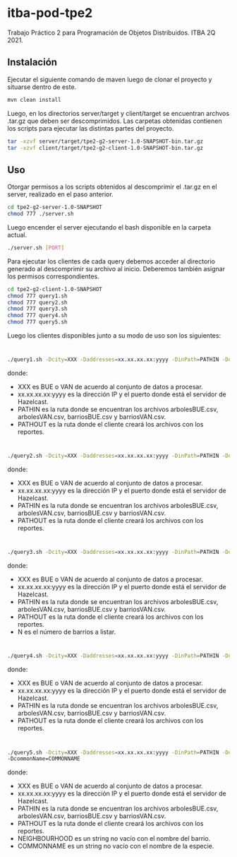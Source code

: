 # itba-pod-tpe2

Trabajo Práctico 2 para Programación de Objetos Distribuidos. ITBA 2Q 2021.



## Instalación

Ejecutar el siguiente comando de maven luego de clonar el proyecto y situarse dentro de este.

```bash
mvn clean install
```
Luego, en los directorios server/target y client/target se encuentran archvos .tar.gz que deben ser descomprimidos. Las carpetas obtenidas contienen los scripts para ejecutar las distintas partes del proyecto.

```bash
tar -xzvf server/target/tpe2-g2-server-1.0-SNAPSHOT-bin.tar.gz
tar -xzvf client/target/tpe2-g2-client-1.0-SNAPSHOT-bin.tar.gz
```


## Uso

Otorgar permisos a los scripts obtenidos al descomprimir el .tar.gz en el server, realizado en el paso anterior.

```bash
cd tpe2-g2-server-1.0-SNAPSHOT
chmod 777 ./server.sh
```

Luego encender el server ejecutando el bash disponible en la carpeta actual.

```bash
./server.sh [PORT]
```

Para ejecutar los clientes de cada query debemos acceder al directorio generado al descomprimir su archivo al inicio. Deberemos también asignar los permisos correspondientes.

```bash
cd tpe2-g2-client-1.0-SNAPSHOT
chmod 777 query1.sh
chmod 777 query2.sh
chmod 777 query3.sh
chmod 777 query4.sh
chmod 777 query5.sh
```
Luego los clientes disponibles junto a su modo de uso son los siguientes:

#
```bash
./query1.sh -Dcity=XXX -Daddresses=xx.xx.xx.xx:yyyy -DinPath=PATHIN -DoutPath=PATHOUT
```
donde:
- XXX es BUE o VAN de acuerdo al conjunto de datos a procesar.
- xx.xx.xx.xx:yyyy es la dirección IP y el puerto donde está el servidor de Hazelcast.
- PATHIN es la ruta donde se encuentran los archivos arbolesBUE.csv, arbolesVAN.csv, barriosBUE.csv y barriosVAN.csv.
- PATHOUT es la ruta donde el cliente creará los archivos con los reportes.

#
```bash
./query2.sh -Dcity=XXX -Daddresses=xx.xx.xx.xx:yyyy -DinPath=PATHIN -DoutPath=PATHOUT
```
donde:
- XXX es BUE o VAN de acuerdo al conjunto de datos a procesar.
- xx.xx.xx.xx:yyyy es la dirección IP y el puerto donde está el servidor de Hazelcast.
- PATHIN es la ruta donde se encuentran los archivos arbolesBUE.csv, arbolesVAN.csv, barriosBUE.csv y barriosVAN.csv.
- PATHOUT es la ruta donde el cliente creará los archivos con los reportes.

#
```bash
./query3.sh -Dcity=XXX -Daddresses=xx.xx.xx.xx:yyyy -DinPath=PATHIN -DoutPath=PATHOUT -Dn=N
```
donde:
- XXX es BUE o VAN de acuerdo al conjunto de datos a procesar.
- xx.xx.xx.xx:yyyy es la dirección IP y el puerto donde está el servidor de Hazelcast.
- PATHIN es la ruta donde se encuentran los archivos arbolesBUE.csv, arbolesVAN.csv, barriosBUE.csv y barriosVAN.csv.
- PATHOUT es la ruta donde el cliente creará los archivos con los reportes.
- N es el número de barrios a listar.


#
```bash
./query4.sh -Dcity=XXX -Daddresses=xx.xx.xx.xx:yyyy -DinPath=PATHIN -DoutPath=PATHOUT
```
donde:
- XXX es BUE o VAN de acuerdo al conjunto de datos a procesar.
- xx.xx.xx.xx:yyyy es la dirección IP y el puerto donde está el servidor de Hazelcast.
- PATHIN es la ruta donde se encuentran los archivos arbolesBUE.csv, arbolesVAN.csv, barriosBUE.csv y barriosVAN.csv.
- PATHOUT es la ruta donde el cliente creará los archivos con los reportes.

#
```bash
./query5.sh -Dcity=XXX -Daddresses=xx.xx.xx.xx:yyyy -DinPath=PATHIN -DoutPath=PATHOUT -Dneighbourhood=NEIGHBOURHOOD
-DcommonName=COMMONNAME
```
donde:
- XXX es BUE o VAN de acuerdo al conjunto de datos a procesar.
- xx.xx.xx.xx:yyyy es la dirección IP y el puerto donde está el servidor de Hazelcast.
- PATHIN es la ruta donde se encuentran los archivos arbolesBUE.csv, arbolesVAN.csv, barriosBUE.csv y barriosVAN.csv.
- PATHOUT es la ruta donde el cliente creará los archivos con los reportes.
- NEIGHBOURHOOD es un string no vacío con el nombre del barrio.
- COMMONNAME es un string no vacío con el nombre de la especie.

